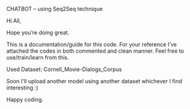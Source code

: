 CHATBOT – using Seq2Seq technique

Hi All,

Hope you’re doing great.

This is a documentation/guide for this code. For your reference I’ve attached the codes in both commented and clean manner. Feel free to use/train/learn from this.

Used Dataset: Cornell_Movie-Dialogs_Corpus

Soon I'll upload another model using another dataset whichever I find interesting :)

Happy coding.
